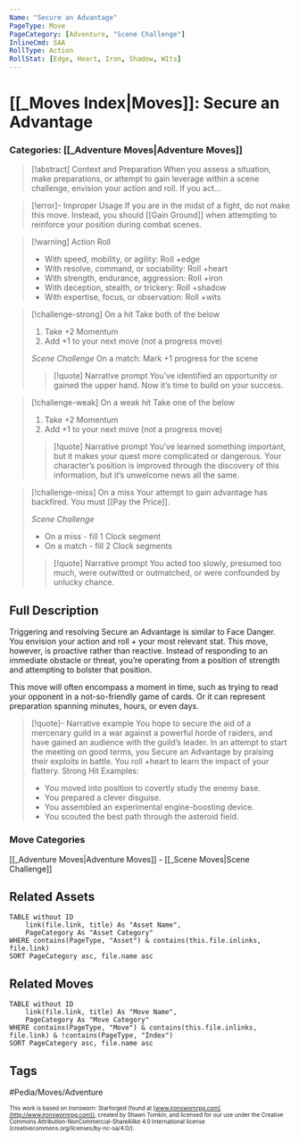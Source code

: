 ```yaml
---
Name: "Secure an Advantage"
PageType: Move
PageCategory: [Adventure, "Scene Challenge"]
InlineCmd: SAA
RollType: Action
RollStat: [Edge, Heart, Iron, Shadow, WIts]
---
```

# [[_Moves Index|Moves]]: Secure an Advantage
### Categories: [[_Adventure Moves|Adventure Moves]]
>[!abstract]  Context and Preparation
>When you assess a situation, make preparations, or attempt to gain leverage within a scene challenge, envision your action and roll. If you act...

> [!error]- Improper Usage
> If you are in the midst of a fight, do not make this move. Instead, you should [[Gain Ground]] when attempting to reinforce your position during combat scenes.

> [!warning] Action Roll
> - With speed, mobility, or agility: Roll +edge
> - With resolve, command, or sociability: Roll +heart
> - With strength, endurance, aggression: Roll +iron
> - With deception, stealth, or trickery: Roll +shadow
> - With expertise, focus, or observation: Roll +wits

> [!challenge-strong] On a hit 
> Take both of the below
> 1. Take +2 Momentum
> 2. Add +1 to your next move (not a progress move)
> 
> *Scene Challenge*
> On a match: Mark +1 progress for the scene
> >[!quote] Narrative prompt
> >You’ve identified an opportunity or gained the upper hand. Now it’s time to build on your success. 
> 

> [!challenge-weak] On a weak hit
> Take one of the below
> 1.  Take +2 Momentum
> 2.  Add +1 to your next move (not a progress move)
>    
> >[!quote] Narrative prompt
> >You’ve learned something important, but it makes your quest more complicated or dangerous. 
> >Your character’s position is improved through the discovery of this information, but it’s unwelcome news all the same.

> [!challenge-miss] On a miss 
> Your attempt to gain advantage has backfired. You must [[Pay the Price]].
> 
> *Scene Challenge*
> * On a miss - fill 1 Clock segment
> * On a match - fill 2 Clock segments
> 
> >[!quote] Narrative prompt
> >You acted too slowly, presumed too much, were outwitted or outmatched, or were confounded by unlucky chance.

## Full Description
Triggering and resolving Secure an Advantage is similar to Face Danger. You envision your action and roll + your most relevant stat. This move, however, is proactive rather than reactive. Instead of responding to an immediate obstacle or threat, you’re operating from a position of strength and attempting to bolster that position.

This move will often encompass a moment in time, such as trying to read your opponent in a not-so-friendly game of cards. Or it can represent preparation spanning minutes, hours, or even days.

> [!quote]- Narrative example
> You hope to secure the aid of a mercenary guild in a war against a powerful horde of raiders, and have gained an audience with the guild’s leader. In an attempt to start the meeting on good terms, you Secure an Advantage by praising their exploits in battle. You roll +heart to learn the impact of your flattery.
> Strong Hit Examples:
> * You moved into position to covertly study the enemy base. 
> * You prepared a clever disguise. 
> * You assembled an experimental engine-boosting device. 
> * You scouted the best path through the asteroid field. 

### Move Categories
[[_Adventure Moves|Adventure Moves]] - [[_Scene Moves|Scene Challenge]]

## Related Assets
```dataview
TABLE without ID
	link(file.link, title) As "Asset Name",
	PageCategory As "Asset Category"
WHERE contains(PageType, "Asset") & contains(this.file.inlinks, file.link)
SORT PageCategory asc, file.name asc
```

## Related Moves
```dataview
TABLE without ID
	link(file.link, title) As "Move Name",
	PageCategory As "Move Category"
WHERE contains(PageType, "Move") & contains(this.file.inlinks, file.link) & !contains(PageType, "Index")
SORT PageCategory asc, file.name asc
```

## Tags
#Pedia/Moves/Adventure 

<font size=-2>This work is based on Ironsworn: Starforged (found at [www.ironswornrpg.com](http://www.ironswornrpg.com)), created by Shawn Tomkin, and licensed for our use under the Creative Commons Attribution-NonCommercial-ShareAlike 4.0 International license  (creativecommons.org/licenses/by-nc-sa/4.0/).</font>